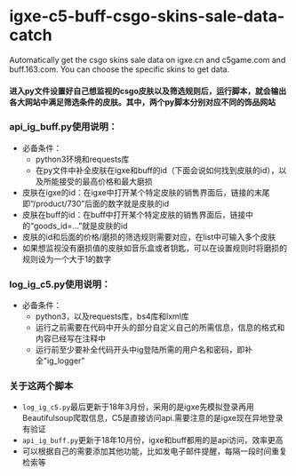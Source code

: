 # igxe-c5-buff-csgo-skins-sale-data-catch
Automatically get the csgo skins sale data on igxe.cn and c5game.com and buff.163.com. You can choose the specific skins to get data.

#### 进入py文件设置好自己想监视的csgo皮肤以及筛选规则后，运行脚本，就会输出各大网站中满足筛选条件的皮肤。其中，两个py脚本分别对应不同的饰品网站
### **api_ig_buff.py**使用说明：
- 必备条件：
    - python3环境和requests库
    - 在py文件中补全皮肤在igxe和buff的id（下面会说如何找到皮肤的id），以及所能接受的最高价格和最大磨损
- 皮肤在igxe的id：在igxe中打开某个特定皮肤的销售界面后，链接的末尾即“/product/730”后面的数字就是皮肤的id
- 皮肤在buff的id：在buff中打开某个特定皮肤的销售界面后，链接中的“goods_id=...”就是皮肤的id
- 皮肤的id和后面的价格/磨损的筛选规则需要对应，在list中可输入多个皮肤
- 如果想监视没有磨损值的皮肤如音乐盒或者钥匙，可以在设置规则时将磨损的规则设为一个大于1的数字

### **log_ig_c5.py**使用说明：
- 必备条件：
    - python3，以及requests库，bs4库和lxml库
    - 运行之前需要在代码中开头的部分自定义自己的所需信息，信息的格式和内容已经写在注释中
    - 运行前至少要补全代码开头中ig登陆所需的用户名和密码，即补全"ig_logger"

### 关于这两个脚本
- ```log_ig_c5.py```最后更新于18年3月份，采用的是igxe先模拟登录再用Beautifulsoup爬取信息，C5是直接访问api.需要注意的是igxe现在异地登录有验证
- ```api_ig_buff.py```更新于18年10月份，igxe和buff都用的是api访问，效率更高
- 可以根据自己的需要添加其他功能，比如发电子邮件提醒，每隔一段时间重复检索等
